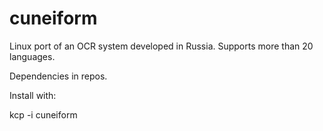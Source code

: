 cuneiform
=========

Linux port of an OCR system developed in Russia. Supports more than 20 languages.

Dependencies in repos.

Install with:

kcp -i cuneiform
